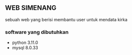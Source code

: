 ## WEB SIMENANG

sebuah web yang berisi membantu user untuk mendata kirka

### software yang dibutuhkan
- python 3.11.0
- mysql 8.0.33
